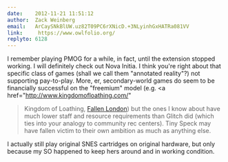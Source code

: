 ```yaml
---
date:    2012-11-21 11:51:12
author:  Zack Weinberg
email:   ArCaySNkBlUW.uz82T09PC6rXNicD.+3NLyinhGxHATRa081VV
link:     https://www.owlfolio.org/
replyto: 6128
---
```


I remember playing PMOG for a while, in fact, until the extension
stopped working.  I will definitely check out Nova Initia.  I think
you're right about that specific class of games (shall we call them
"annotated reality"?) not supporting pay-to-play.  More, er,
secondary-world games do seem to be financially successful on the
"freemium" model (e.g. <a href="http://www.kingdomofloathing.com/"
>Kingdom of Loathing</a>, <a
href="http://fallenlondon.storynexus.com/">Fallen
London</a>) but the ones I know about have much lower staff and
resource requirements than Glitch did (which ties into your analogy to
community rec centers).  Tiny Speck may have fallen victim to their
own ambition as much as anything else.

I actually still play original SNES cartridges on original hardware,
but only because my SO happened to keep hers around and in working
condition.
